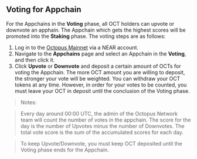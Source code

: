 ## Voting for Appchain

For the Appchains in the **Voting** phase, all OCT holders can upvote or downvote an apphain. The Appchain which gets the highest scores will be promoted into the **Staking** phase. The voting steps are as follows:

1. Log in to the [Octopus Mainnet](https://mainnet.oct.network) via a NEAR account.
2. Navigate to the **Appchains** page and select an Appchain in the **Voting**, and then click it.
3. Click **Upvote** or **Downvote** and deposit a certain amount of ​OCTs for voting the Appchain. The more OCT amount you are willing to deposit, the stronger your vote will be weighted. You can  withdraw your OCT tokens at any time. However, in order for your votes to be counted, you must leave your OCT in deposit until the conclusion of the Voting phase.

> Notes:

> Every day around 00:00 UTC, the admin of the Octopus Network team will count the number of votes in the appchain. The score for the day is the number of Upvotes minus the number of Downvotes. The total vote score is the sum of the accumulated scores for each day.

> To keep Upvote/Downvote, you must keep OCT deposited until the Voting phase ends for the Appchain.
